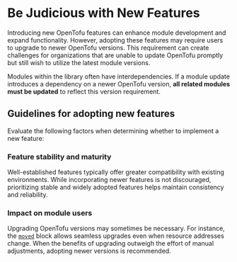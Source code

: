 # Be Judicious with New Features

Introducing new OpenTofu features can enhance module development and expand functionality. However, adopting these features may require users to upgrade to newer OpenTofu versions. This requirement can create challenges for organizations that are unable to update OpenTofu promptly but still wish to utilize the latest module versions.

Modules within the library often have interdependencies. If a module update introduces a dependency on a newer OpenTofu version, **all related modules must be updated** to reflect this version requirement.

## Guidelines for adopting new features

Evaluate the following factors when determining whether to implement a new feature:

### Feature stability and maturity

Well-established features typically offer greater compatibility with existing environments. While incorporating newer features is not discouraged, prioritizing stable and widely adopted features helps maintain consistency and reliability.

### Impact on module users

Upgrading OpenTofu versions may sometimes be necessary. For instance, the [`moved`](https://opentofu.org/docs/v1.6/language/modules/develop/refactoring/#moved-block-syntax) block allows seamless upgrades even when resource addresses change. When the benefits of upgrading outweigh the effort of manual adjustments, adopting newer versions is recommended.



